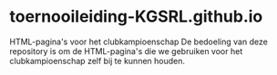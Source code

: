 # toernooileiding-KGSRL.github.io
HTML-pagina's voor het clubkampioenschap
De  bedoeling van deze repository is om de HTML-pagina's die we gebruiken voor het clubkampioenschap zelf bij te kunnen houden. 
